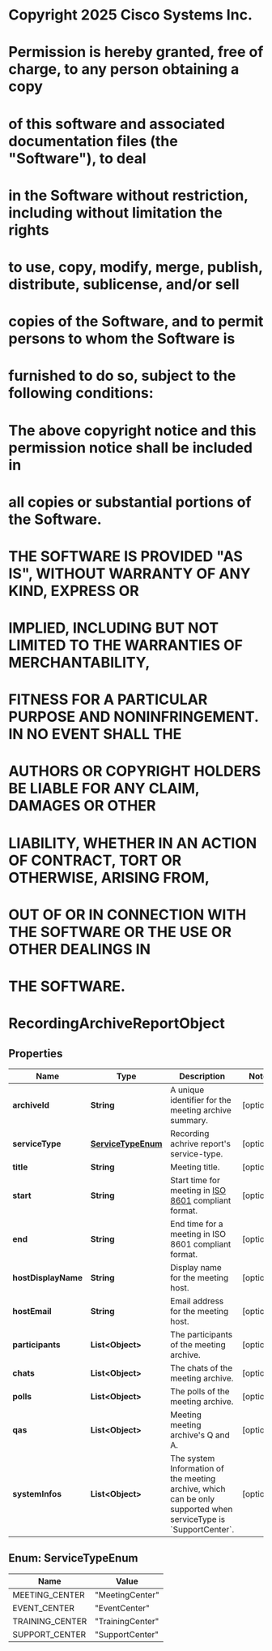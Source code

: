 <!--  Copyright 2025 Cisco Systems Inc.

Permission is hereby granted, free of charge, to any person obtaining a copy
of this software and associated documentation files (the "Software"), to deal
in the Software without restriction, including without limitation the rights
to use, copy, modify, merge, publish, distribute, sublicense, and/or sell
copies of the Software, and to permit persons to whom the Software is
furnished to do so, subject to the following conditions:

The above copyright notice and this permission notice shall be included in
all copies or substantial portions of the Software.

THE SOFTWARE IS PROVIDED "AS IS", WITHOUT WARRANTY OF ANY KIND, EXPRESS OR
IMPLIED, INCLUDING BUT NOT LIMITED TO THE WARRANTIES OF MERCHANTABILITY,
FITNESS FOR A PARTICULAR PURPOSE AND NONINFRINGEMENT. IN NO EVENT SHALL THE
AUTHORS OR COPYRIGHT HOLDERS BE LIABLE FOR ANY CLAIM, DAMAGES OR OTHER
LIABILITY, WHETHER IN AN ACTION OF CONTRACT, TORT OR OTHERWISE, ARISING FROM,
OUT OF OR IN CONNECTION WITH THE SOFTWARE OR THE USE OR OTHER DEALINGS IN
THE SOFTWARE.-->
# Copyright 2025 Cisco Systems Inc.
#
# Permission is hereby granted, free of charge, to any person obtaining a copy
# of this software and associated documentation files (the "Software"), to deal
# in the Software without restriction, including without limitation the rights
# to use, copy, modify, merge, publish, distribute, sublicense, and/or sell
# copies of the Software, and to permit persons to whom the Software is
# furnished to do so, subject to the following conditions:
#
# The above copyright notice and this permission notice shall be included in
# all copies or substantial portions of the Software.
#
# THE SOFTWARE IS PROVIDED "AS IS", WITHOUT WARRANTY OF ANY KIND, EXPRESS OR
# IMPLIED, INCLUDING BUT NOT LIMITED TO THE WARRANTIES OF MERCHANTABILITY,
# FITNESS FOR A PARTICULAR PURPOSE AND NONINFRINGEMENT. IN NO EVENT SHALL THE
# AUTHORS OR COPYRIGHT HOLDERS BE LIABLE FOR ANY CLAIM, DAMAGES OR OTHER
# LIABILITY, WHETHER IN AN ACTION OF CONTRACT, TORT OR OTHERWISE, ARISING FROM,
# OUT OF OR IN CONNECTION WITH THE SOFTWARE OR THE USE OR OTHER DEALINGS IN
# THE SOFTWARE.



# RecordingArchiveReportObject


## Properties

| Name | Type | Description | Notes |
|------------ | ------------- | ------------- | -------------|
|**archiveId** | **String** | A unique identifier for the meeting archive summary. |  [optional] |
|**serviceType** | [**ServiceTypeEnum**](#ServiceTypeEnum) | Recording achrive report&#39;s service-type. |  [optional] |
|**title** | **String** | Meeting title. |  [optional] |
|**start** | **String** | Start time for meeting in [ISO 8601](https://en.wikipedia.org/wiki/ISO_8601) compliant format. |  [optional] |
|**end** | **String** | End time for a meeting in ISO 8601 compliant format. |  [optional] |
|**hostDisplayName** | **String** | Display name for the meeting host. |  [optional] |
|**hostEmail** | **String** | Email address for the meeting host. |  [optional] |
|**participants** | **List&lt;Object&gt;** | The participants of the meeting archive. |  [optional] |
|**chats** | **List&lt;Object&gt;** | The chats of the meeting archive. |  [optional] |
|**polls** | **List&lt;Object&gt;** | The polls of the meeting archive. |  [optional] |
|**qas** | **List&lt;Object&gt;** | Meeting meeting archive&#39;s Q and A. |  [optional] |
|**systemInfos** | **List&lt;Object&gt;** | The system Information of the meeting archive, which can be only supported when serviceType is &#x60;SupportCenter&#x60;. |  [optional] |



## Enum: ServiceTypeEnum

| Name | Value |
|---- | -----|
| MEETING_CENTER | &quot;MeetingCenter&quot; |
| EVENT_CENTER | &quot;EventCenter&quot; |
| TRAINING_CENTER | &quot;TrainingCenter&quot; |
| SUPPORT_CENTER | &quot;SupportCenter&quot; |



